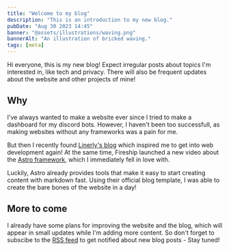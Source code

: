 ```yaml
---
title: "Welcome to my blog"
description: "This is an introduction to my new blog."
pubDate: "Aug 30 2023 14:45"
banner: "@assets/illustrations/waving.png"
bannerAlt: "An illustration of bricked waving."
tags: [meta]
---
```


Hi everyone, this is my new blog! Expect irregular posts about topics I'm interested in, like tech
and privacy. There will also be frequent updates about the website and other projects of mine!

## Why

I've always wanted to make a website ever since I tried to make a dashboard for my discord bots.
However, I haven't been too successfull, as making websites without any frameworks was a pain for
me.

But then I recently found [Linerly's blog](https://linerly.xyz/en/blog) which inspired me to get
into web development again! At the same time, Fireship launched a new video about the
[Astro framework](https://astro.build), which I immediately fell in love with.

Luckily, Astro already provides tools that make it easy to start creating content with markdown
fast. Using their official blog template, I was able to create the bare bones of the website in a
day!

## More to come

I already have some plans for improving the website and the blog, which will appear in small updates
while I'm adding more content. So don't forget to subscibe to the [RSS feed](/blog/rss.xml) to get
notified about new blog posts - Stay tuned!
